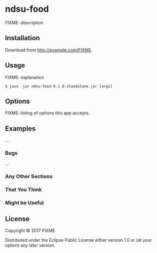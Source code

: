 # ndsu-food

FIXME: description

## Installation

Download from http://example.com/FIXME.

## Usage

FIXME: explanation

    $ java -jar ndsu-food-0.1.0-standalone.jar [args]

## Options

FIXME: listing of options this app accepts.

## Examples

...

### Bugs

...

### Any Other Sections
### That You Think
### Might be Useful

## License

Copyright © 2017 FIXME

Distributed under the Eclipse Public License either version 1.0 or (at
your option) any later version.
